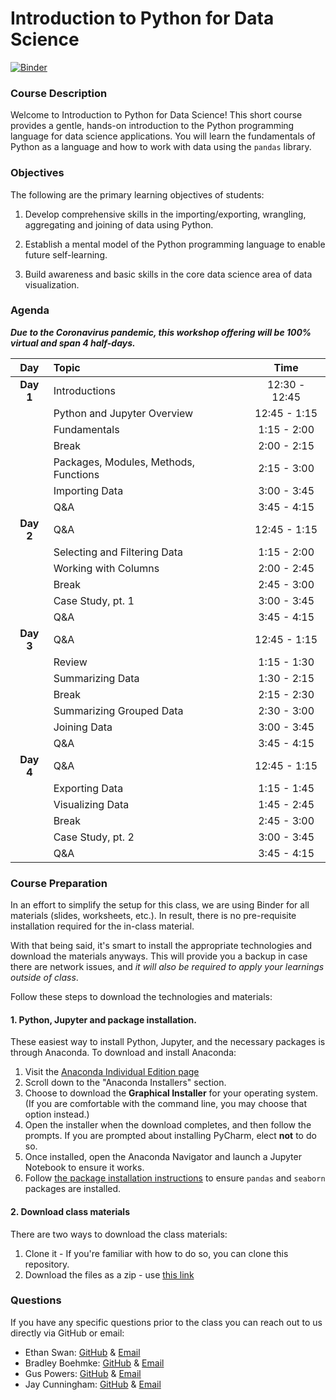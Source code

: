 # Introduction to Python for Data Science
[![Binder](https://mybinder.org/badge_logo.svg)](https://mybinder.org/v2/gh/uc-python/intro-python-datasci/main?urlpath=lab)

### Course Description

Welcome to Introduction to Python for Data Science! This short course provides a gentle, hands-on introduction to the Python programming language for data science applications. You will learn the fundamentals of Python as a language and how to work with data using the `pandas` library.

### Objectives

The following are the primary learning objectives of students:

1. Develop comprehensive skills in the importing/exporting, wrangling, aggregating and joining of data using Python.

2. Establish a mental model of the Python programming language to enable future self-learning.

3. Build awareness and basic skills in the core data science area of data visualization.

### Agenda

***Due to the Coronavirus pandemic, this workshop offering will be 100% virtual and span 4 half-days.***

| Day       | Topic                                                                          |     Time      |
| :--------:| :----------------------------------------------------------------------------- | :-----------: |
| __Day 1__ | Introductions                                                                  | 12:30 - 12:45 |
|           | Python and Jupyter Overview                                                    | 12:45 - 1:15  |
|           | Fundamentals                                                                   |  1:15 - 2:00  |
|           | Break                                                                          |  2:00 - 2:15  |
|           | Packages, Modules, Methods, Functions                                          |  2:15 - 3:00  |
|           | Importing Data                                                                 |  3:00 - 3:45  |
|           | Q\&A                                                                           |  3:45 - 4:15  |
| __Day 2__ | Q\&A                                                                           | 12:45 - 1:15  |
|           | Selecting and Filtering Data                                                   |  1:15 - 2:00  |
|           | Working with Columns                                                           |  2:00 - 2:45  |
|           | Break                                                                          |  2:45 - 3:00  |
|           | Case Study, pt. 1                                                              |  3:00 - 3:45  |
|           | Q\&A                                                                           |  3:45 - 4:15  |
| __Day 3__ | Q\&A                                                                           | 12:45 - 1:15  |
|           | Review                                                                         |  1:15 - 1:30  |
|           | Summarizing Data                                                               |  1:30 - 2:15  |
|           | Break                                                                          |  2:15 - 2:30  |
|           | Summarizing Grouped Data                                                       |  2:30 - 3:00  |
|           | Joining Data                                                                   |  3:00 - 3:45  |
|           | Q\&A                                                                           |  3:45 - 4:15  |
| __Day 4__ | Q\&A                                                                           | 12:45 - 1:15  |
|           | Exporting Data                                                                 |  1:15 - 1:45  |
|           | Visualizing Data                                                               |  1:45 - 2:45  |
|           | Break                                                                          |  2:45 - 3:00  |
|           | Case Study, pt. 2                                                              |  3:00 - 3:45  |
|           | Q\&A                                                                           |  3:45 - 4:15  |

### Course Preparation

In an effort to simplify the setup for this class, we are using Binder for all materials (slides, worksheets, etc.). In result, there is no pre-requisite installation required for the in-class material.

With that being said, it's smart to install the appropriate technologies and download the materials anyways. This will provide you a backup in case there are network issues, and *it will also be required to apply your learnings outside of class*.

Follow these steps to download the technologies and materials:

#### 1. Python, Jupyter and package installation.

These easiest way to install Python, Jupyter, and the necessary packages is through Anaconda. To download and install Anaconda:

1. Visit the [Anaconda Individual Edition page](https://www.anaconda.com/products/individual)
2. Scroll down to the "Anaconda Installers" section.
3. Choose to download the **Graphical Installer** for your operating system. (If you are comfortable with the command line, you may choose that option instead.)
4. Open the installer when the download completes, and then follow the prompts. If you are prompted about installing PyCharm, elect **not** to do so.
5. Once installed, open the Anaconda Navigator and launch a Jupyter Notebook to ensure it works.
6. Follow [the package installation instructions](https://docs.anaconda.com/free/navigator/tutorials/manage-packages/#installing-a-package) to ensure `pandas` and `seaborn` packages are installed.

#### 2. Download class materials

There are two ways to download the class materials:

1. Clone it - If you're familiar with how to do so, you can clone this repository.
2. Download the files as a zip - use [this link](https://github.com/uc-python/intro-python-datasci/archive/refs/heads/main.zip)

### Questions

If you have any specific questions prior to the class you can reach out to us directly via GitHub or email:

  * Ethan Swan: [GitHub](https://www.github.com/eswan18) & [Email](mailto:ethanpswan@gmail.com)
  * Bradley Boehmke: [GitHub](https://www.github.com/bradleyboehmke) & [Email](mailto:bradleyboehmke@gmail.com)
  * Gus Powers: [GitHub](https://www.github.com/augustopher) & [Email](mailto:guspowers0@gmail.com)
  * Jay Cunningham: [GitHub](https://github.com/cunningjames) & [Email](mailto:james@notbadafterall.com)
